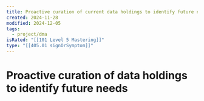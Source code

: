 ```yaml
---
title: Proactive curation of current data holdings to identify future needs
created: 2024-11-28
modified: 2024-12-05
tags:
  - project/dma
isRated: "[[101 Level 5 Mastering]]"
type: "[[405.01 signOrSymptom]]"
---
```

# Proactive curation of data holdings to identify future needs
